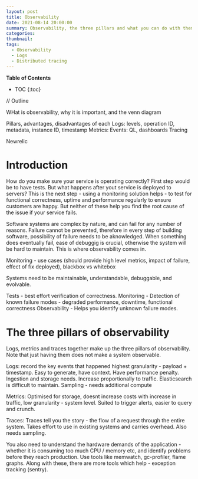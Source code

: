```yaml
---
layout: post
title: Observability
date: 2021-08-14 20:00:00
summary: Observability, the three pillars and what you can do with them
categories:
thumbnail:
tags:
  - Observability
  - Logs
  - Distributed tracing
---
```


**Table of Contents**

- TOC
  {:toc}

// Outline

WHat is observability, why it is important, and the venn diagram

Pillars, advantages, disadvantages of each
Logs: levels, operation ID, metadata, instance ID, timestamp
Metrics:
Events: QL, dashboards
Tracing

Newrelic

# Introduction

How do you make sure your service is operating correctly?
First step would be to have tests. But what happens after yout service is deployed to servers? This is the next step - using a monitoring solution helps - to test for functional correctness, uptime and performance regularly to ensure customers are happy. But neither of these help you find the root cause of the issue if your service fails.

Software systems are complex by nature, and can fail for any number of reasons. Failure cannot be prevented, therefore in every step of building software, possibility of failure needs to be aknowledged.
When something does eventually fail, ease of debuggig is crucial, otherwise the system will be hard to maintain.
This is where observability comes in.

Monitoring - use cases (should provide high level metrics, impact of failure, effect of fix deployed), blackbox vs whitebox

Systems need to be maintainable, understandable, debuggable, and evolvable.

Tests - best effort verification of correctness.
Monitoring - Detection of known failure modes - degraded performance, downtime, functional correctness
Observability - Helps you identify unknown failure modes.

# The three pillars of observability

Logs, metrics and traces together make up the three pillars of observability. Note that just having them does not make a system observable.

Logs: record the key events that happened highest granularity - payload + timestamp. Easy to generate, have context. Have performance penalty. Ingestion and storage needs. Increase proportionally to traffic. Elasticsearch is difficult to maintain. Sampling - needs additional compute

Metrics: Optimised for storage, doesnt increase costs with increase in traffic, low granularity - system level. Suited to trigger alerts, easier to query and crunch.

Traces:
Traces tell you the story - the flow of a request through the entire system. Takes effort to use in existing systems and carries overhead. Also needs sampling.

You also need to understand the hardware demands of the application - whether it is consuming too much CPU / memory etc, and identify problems before they reach production.
Use tools like memwatch, gc-profiler, flame graphs.
Along with these, there are more tools which help - exception tracking (sentry).
